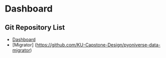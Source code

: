 # Dashboard
## Git Repository List
- [Dashboard](https://github.com/KU-Capstone-Design/pyoniverse-dashboard.git)
- [Migrator] (https://github.com/KU-Capstone-Design/pyoniverse-data-migrator)
